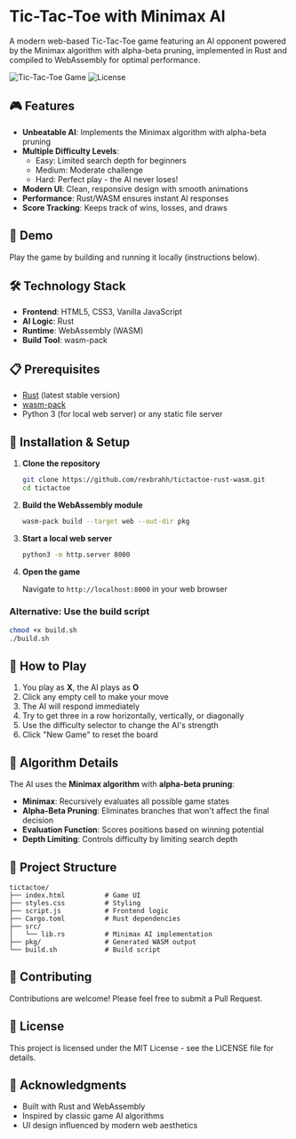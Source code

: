 # Tic-Tac-Toe with Minimax AI

A modern web-based Tic-Tac-Toe game featuring an AI opponent powered by the Minimax algorithm with alpha-beta pruning, implemented in Rust and compiled to WebAssembly for optimal performance.

![Tic-Tac-Toe Game](https://img.shields.io/badge/Built%20with-Rust%20%2B%20WASM-orange)
![License](https://img.shields.io/badge/license-MIT-blue)

## 🎮 Features

- **Unbeatable AI**: Implements the Minimax algorithm with alpha-beta pruning
- **Multiple Difficulty Levels**:
  - Easy: Limited search depth for beginners
  - Medium: Moderate challenge
  - Hard: Perfect play - the AI never loses!
- **Modern UI**: Clean, responsive design with smooth animations
- **Performance**: Rust/WASM ensures instant AI responses
- **Score Tracking**: Keeps track of wins, losses, and draws

## 🚀 Demo

Play the game by building and running it locally (instructions below).

## 🛠️ Technology Stack

- **Frontend**: HTML5, CSS3, Vanilla JavaScript
- **AI Logic**: Rust
- **Runtime**: WebAssembly (WASM)
- **Build Tool**: wasm-pack

## 📋 Prerequisites

- [Rust](https://www.rust-lang.org/tools/install) (latest stable version)
- [wasm-pack](https://rustwasm.github.io/wasm-pack/installer/)
- Python 3 (for local web server) or any static file server

## 🔧 Installation & Setup

1. **Clone the repository**
   ```bash
   git clone https://github.com/rexbrahh/tictactoe-rust-wasm.git
   cd tictactoe
   ```

2. **Build the WebAssembly module**
   ```bash
   wasm-pack build --target web --out-dir pkg
   ```

3. **Start a local web server**
   ```bash
   python3 -m http.server 8000
   ```

4. **Open the game**
   
   Navigate to `http://localhost:8000` in your web browser

### Alternative: Use the build script

```bash
chmod +x build.sh
./build.sh
```

## 🎯 How to Play

1. You play as **X**, the AI plays as **O**
2. Click any empty cell to make your move
3. The AI will respond immediately
4. Try to get three in a row horizontally, vertically, or diagonally
5. Use the difficulty selector to change the AI's strength
6. Click "New Game" to reset the board

## 🧠 Algorithm Details

The AI uses the **Minimax algorithm** with **alpha-beta pruning**:

- **Minimax**: Recursively evaluates all possible game states
- **Alpha-Beta Pruning**: Eliminates branches that won't affect the final decision
- **Evaluation Function**: Scores positions based on winning potential
- **Depth Limiting**: Controls difficulty by limiting search depth

## 📁 Project Structure

```
tictactoe/
├── index.html          # Game UI
├── styles.css          # Styling
├── script.js           # Frontend logic
├── Cargo.toml          # Rust dependencies
├── src/
│   └── lib.rs          # Minimax AI implementation
├── pkg/                # Generated WASM output
└── build.sh            # Build script
```

## 🤝 Contributing

Contributions are welcome! Please feel free to submit a Pull Request.

## 📄 License

This project is licensed under the MIT License - see the LICENSE file for details.

## 🙏 Acknowledgments

- Built with Rust and WebAssembly
- Inspired by classic game AI algorithms
- UI design influenced by modern web aesthetics 